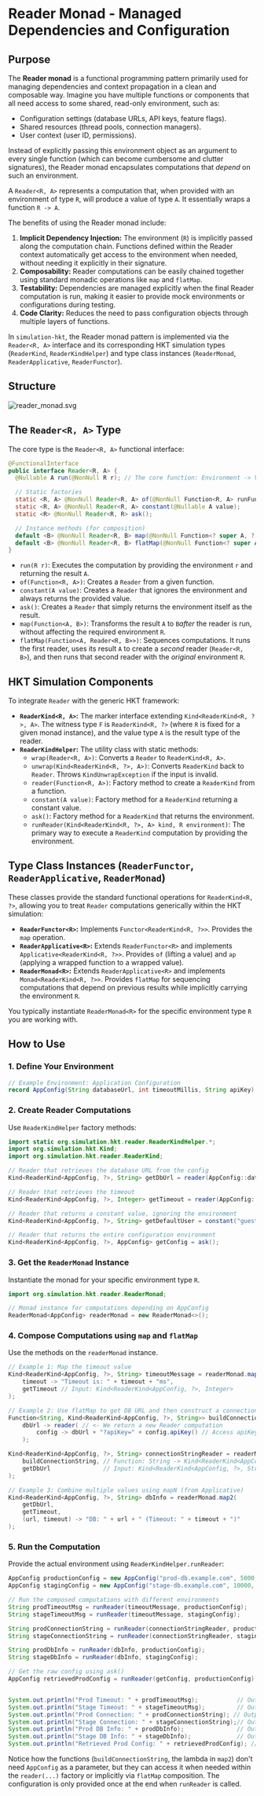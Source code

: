 # Reader Monad - Managed Dependencies and Configuration

## Purpose

The **Reader monad** is a functional programming pattern primarily used for managing dependencies and context propagation in a clean and composable way. Imagine you have multiple functions or components that all need access to some shared, read-only environment, such as:

* Configuration settings (database URLs, API keys, feature flags).
* Shared resources (thread pools, connection managers).
* User context (user ID, permissions).

Instead of explicitly passing this environment object as an argument to every single function (which can become cumbersome and clutter signatures), the Reader monad encapsulates computations that *depend* on such an environment.

A `Reader<R, A>` represents a computation that, when provided with an environment of type `R`, will produce a value of type `A`. It essentially wraps a function `R -> A`.

The benefits of using the Reader monad include:

1. **Implicit Dependency Injection:** The environment (`R`) is implicitly passed along the computation chain. Functions defined within the Reader context automatically get access to the environment when needed, without needing it explicitly in their signature.
2. **Composability:** Reader computations can be easily chained together using standard monadic operations like `map` and `flatMap`.
3. **Testability:** Dependencies are managed explicitly when the final Reader computation is run, making it easier to provide mock environments or configurations during testing.
4. **Code Clarity:** Reduces the need to pass configuration objects through multiple layers of functions.

In `simulation-hkt`, the Reader monad pattern is implemented via the `Reader<R, A>` interface and its corresponding HKT simulation types (`ReaderKind`, `ReaderKindHelper`) and type class instances (`ReaderMonad`, `ReaderApplicative`, `ReaderFunctor`).

## Structure

![reader_monad.svg](puml/reader_monad.svg)

## The `Reader<R, A>` Type

The core type is the `Reader<R, A>` functional interface:

```java
@FunctionalInterface
public interface Reader<R, A> {
  @Nullable A run(@NonNull R r); // The core function: Environment -> Value

  // Static factories
  static <R, A> @NonNull Reader<R, A> of(@NonNull Function<R, A> runFunction);
  static <R, A> @NonNull Reader<R, A> constant(@Nullable A value);
  static <R> @NonNull Reader<R, R> ask();

  // Instance methods (for composition)
  default <B> @NonNull Reader<R, B> map(@NonNull Function<? super A, ? extends B> f);
  default <B> @NonNull Reader<R, B> flatMap(@NonNull Function<? super A, ? extends Reader<R, ? extends B>> f);
}
```

* `run(R r)`: Executes the computation by providing the environment `r` and returning the result `A`.
* `of(Function<R, A>)`: Creates a `Reader` from a given function.
* `constant(A value)`: Creates a `Reader` that ignores the environment and always returns the provided value.
* `ask()`: Creates a `Reader` that simply returns the environment itself as the result.
* `map(Function<A, B>)`: Transforms the result `A` to `B`*after* the reader is run, without affecting the required environment `R`.
* `flatMap(Function<A, Reader<R, B>>)`: Sequences computations. It runs the first reader, uses its result `A` to create a *second* reader (`Reader<R, B>`), and then runs that second reader with the *original* environment `R`.

## HKT Simulation Components

To integrate `Reader` with the generic HKT framework:

* **`ReaderKind<R, A>`:** The marker interface extending `Kind<ReaderKind<R, ?>, A>`. The witness type `F` is `ReaderKind<R, ?>` (where `R` is fixed for a given monad instance), and the value type `A` is the result type of the reader.
* **`ReaderKindHelper`:** The utility class with static methods:
  * `wrap(Reader<R, A>)`: Converts a `Reader` to `ReaderKind<R, A>`.
  * `unwrap(Kind<ReaderKind<R, ?>, A>)`: Converts `ReaderKind` back to `Reader`. Throws `KindUnwrapException` if the input is invalid.
  * `reader(Function<R, A>)`: Factory method to create a `ReaderKind` from a function.
  * `constant(A value)`: Factory method for a `ReaderKind` returning a constant value.
  * `ask()`: Factory method for a `ReaderKind` that returns the environment.
  * `runReader(Kind<ReaderKind<R, ?>, A> kind, R environment)`: The primary way to execute a `ReaderKind` computation by providing the environment.

## Type Class Instances (`ReaderFunctor`, `ReaderApplicative`, `ReaderMonad`)

These classes provide the standard functional operations for `ReaderKind<R, ?>`, allowing you to treat `Reader` computations generically within the HKT simulation:

* **`ReaderFunctor<R>`:** Implements `Functor<ReaderKind<R, ?>>`. Provides the `map` operation.
* **`ReaderApplicative<R>`:** Extends `ReaderFunctor<R>` and implements `Applicative<ReaderKind<R, ?>>`. Provides `of` (lifting a value) and `ap` (applying a wrapped function to a wrapped value).
* **`ReaderMonad<R>`:** Extends `ReaderApplicative<R>` and implements `Monad<ReaderKind<R, ?>>`. Provides `flatMap` for sequencing computations that depend on previous results while implicitly carrying the environment `R`.

You typically instantiate `ReaderMonad<R>` for the specific environment type `R` you are working with.

## How to Use

### 1. Define Your Environment

```java
// Example Environment: Application Configuration
record AppConfig(String databaseUrl, int timeoutMillis, String apiKey) {}
```

### 2. Create Reader Computations

Use `ReaderKindHelper` factory methods:

```java
import static org.simulation.hkt.reader.ReaderKindHelper.*;
import org.simulation.hkt.Kind;
import org.simulation.hkt.reader.ReaderKind;

// Reader that retrieves the database URL from the config
Kind<ReaderKind<AppConfig, ?>, String> getDbUrl = reader(AppConfig::databaseUrl);

// Reader that retrieves the timeout
Kind<ReaderKind<AppConfig, ?>, Integer> getTimeout = reader(AppConfig::timeoutMillis);

// Reader that returns a constant value, ignoring the environment
Kind<ReaderKind<AppConfig, ?>, String> getDefaultUser = constant("guest");

// Reader that returns the entire configuration environment
Kind<ReaderKind<AppConfig, ?>, AppConfig> getConfig = ask();
```

### 3. Get the `ReaderMonad` Instance

Instantiate the monad for your specific environment type `R`.

```java
import org.simulation.hkt.reader.ReaderMonad;

// Monad instance for computations depending on AppConfig
ReaderMonad<AppConfig> readerMonad = new ReaderMonad<>();
```

### 4. Compose Computations using `map` and `flatMap`

Use the methods on the `readerMonad` instance.

```java
// Example 1: Map the timeout value
Kind<ReaderKind<AppConfig, ?>, String> timeoutMessage = readerMonad.map(
    timeout -> "Timeout is: " + timeout + "ms",
    getTimeout // Input: Kind<ReaderKind<AppConfig, ?>, Integer>
);

// Example 2: Use flatMap to get DB URL and then construct a connection string (depends on URL)
Function<String, Kind<ReaderKind<AppConfig, ?>, String>> buildConnectionString =
    dbUrl -> reader( // <- We return a new Reader computation
        config -> dbUrl + "?apiKey=" + config.apiKey() // Access apiKey via the 'config' env
    );

Kind<ReaderKind<AppConfig, ?>, String> connectionStringReader = readerMonad.flatMap(
    buildConnectionString, // Function: String -> Kind<ReaderKind<AppConfig, ?>, String>
    getDbUrl               // Input: Kind<ReaderKind<AppConfig, ?>, String>
);

// Example 3: Combine multiple values using mapN (from Applicative)
Kind<ReaderKind<AppConfig, ?>, String> dbInfo = readerMonad.map2(
    getDbUrl,
    getTimeout,
    (url, timeout) -> "DB: " + url + " (Timeout: " + timeout + ")"
);
```


### 5. Run the Computation

Provide the actual environment using `ReaderKindHelper.runReader`:

```java
AppConfig productionConfig = new AppConfig("prod-db.example.com", 5000, "prod-key-123");
AppConfig stagingConfig = new AppConfig("stage-db.example.com", 10000, "stage-key-456");

// Run the composed computations with different environments
String prodTimeoutMsg = runReader(timeoutMessage, productionConfig);
String stageTimeoutMsg = runReader(timeoutMessage, stagingConfig);

String prodConnectionString = runReader(connectionStringReader, productionConfig);
String stageConnectionString = runReader(connectionStringReader, stagingConfig);

String prodDbInfo = runReader(dbInfo, productionConfig);
String stageDbInfo = runReader(dbInfo, stagingConfig);

// Get the raw config using ask()
AppConfig retrievedProdConfig = runReader(getConfig, productionConfig);


System.out.println("Prod Timeout: " + prodTimeoutMsg);           // Output: Timeout is: 5000ms
System.out.println("Stage Timeout: " + stageTimeoutMsg);         // Output: Timeout is: 10000ms
System.out.println("Prod Connection: " + prodConnectionString); // Output: prod-db.example.com?apiKey=prod-key-123
System.out.println("Stage Connection: " + stageConnectionString);// Output: stage-db.example.com?apiKey=stage-key-456
System.out.println("Prod DB Info: " + prodDbInfo);               // Output: DB: prod-db.example.com (Timeout: 5000)
System.out.println("Stage DB Info: " + stageDbInfo);             // Output: DB: stage-db.example.com (Timeout: 10000)
System.out.println("Retrieved Prod Config: " + retrievedProdConfig); // Output: AppConfig[databaseUrl=prod-db.example.com, timeoutMillis=5000, apiKey=prod-key-123]
```

Notice how the functions (`buildConnectionString`, the lambda in `map2`) don't need `AppConfig` as a parameter, but they can access it when needed within the `reader(...)` factory or implicitly via `flatMap` composition. The configuration is only provided once at the end when `runReader` is called.
